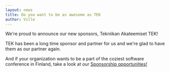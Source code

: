 ```yaml
---
layout: news
title: Do you want to be as awesome as TEK
author: Ville
---
```


We're proud to announce our new sponsors, Tekniikan Akateemiset TEK!

TEK has been a long time sponsor and partner for us and we're glad to have them as our partner again.

And if your organization wants to be a part of the coziest software conference in Finland, take a look at our <a href="sponsors/opportunities/">Sponsorship opportunities!</a>
